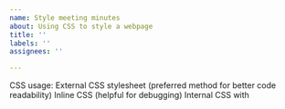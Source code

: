 ```yaml
---
name: Style meeting minutes
about: Using CSS to style a webpage
title: ''
labels: ''
assignees: ''

---
```


CSS usage:
External CSS stylesheet (preferred method for better code readability)
Inline CSS (helpful for debugging)
Internal CSS with <style> (convenient for quick experiments)
